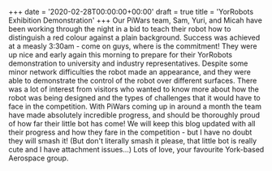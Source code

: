 +++
date = '2020-02-28T00:00:00+00:00'
draft = true
title = 'YorRobots Exhibition Demonstration'
+++
Our PiWars team, Sam, Yuri, and Micah have been working through the night in a bid to teach their robot how to distinguish a red colour against a plain background. Success was achieved at a measly 3:30am - come on guys, where is the commitment! They were up nice and early again this morning to prepare for their YorRobots demonstration to university and industry representatives. Despite some minor network difficulties the robot made an appearance, and they were able to demonstrate the control of the robot over different surfaces. There was a lot of interest from visitors who wanted to know more about how the robot was being designed and the types of challenges that it would have to face in the competition. With PiWars coming up in around a month the team have made absolutely incredible progress, and should be thoroughly proud of how far their little bot has come! We will keep this blog updated with all their progress and how they fare in the competition - but I have no doubt they will smash it! (But don't literally smash it please, that little bot is really cute and I have attachment issues...) Lots of love, your favourite York-based Aerospace group.